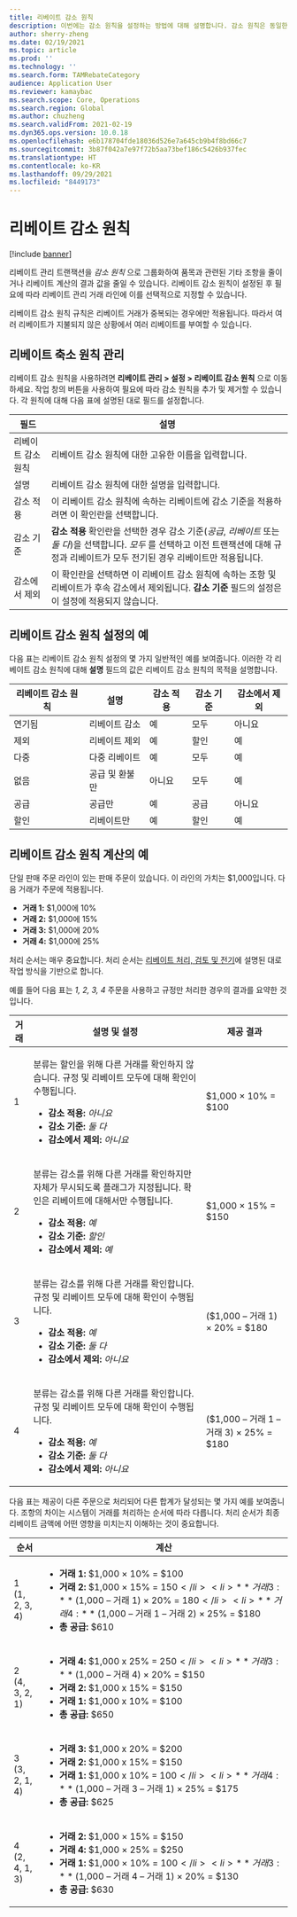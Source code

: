 ```yaml
---
title: 리베이트 감소 원칙
description: 이번에는 감소 원칙을 설정하는 방법에 대해 설명합니다. 감소 원칙은 동일한 품목 또는 거래에 여러 리베이트가 적용될 때의 행동을 제어합니다.
author: sherry-zheng
ms.date: 02/19/2021
ms.topic: article
ms.prod: ''
ms.technology: ''
ms.search.form: TAMRebateCategory
audience: Application User
ms.reviewer: kamaybac
ms.search.scope: Core, Operations
ms.search.region: Global
ms.author: chuzheng
ms.search.validFrom: 2021-02-19
ms.dyn365.ops.version: 10.0.18
ms.openlocfilehash: e6b178704fde18036d526e7a645cb9b4f8bd66c7
ms.sourcegitcommit: 3b87f042a7e97f72b5aa73bef186c5426b937fec
ms.translationtype: HT
ms.contentlocale: ko-KR
ms.lasthandoff: 09/29/2021
ms.locfileid: "8449173"
---
```

# <a name="rebate-reduction-principles"></a>리베이트 감소 원칙

[!include [banner](../includes/banner.md)]

리베이트 관리 트랜잭션을 *감소 원칙* 으로 그룹화하여 품목과 관련된 기타 조항을 줄이거나 리베이트 계산의 결과 값을 줄일 수 있습니다. 리베이트 감소 원칙이 설정된 후 필요에 따라 리베이트 관리 거래 라인에 이를 선택적으로 지정할 수 있습니다.

리베이트 감소 원칙 규칙은 리베이트 거래가 중복되는 경우에만 적용됩니다. 따라서 여러 리베이트가 지불되지 않은 상황에서 여러 리베이트를 부여할 수 있습니다.

## <a name="manage-rebate-reduction-principles"></a>리베이트 축소 원칙 관리

리베이트 감소 원칙을 사용하려면 **리베이트 관리 \> 설정 \> 리베이트 감소 원칙** 으로 이동하세요. 작업 창의 버튼을 사용하여 필요에 따라 감소 원칙을 추가 및 제거할 수 있습니다. 각 원칙에 대해 다음 표에 설명된 대로 필드를 설정합니다.

| 필드 | 설명 |
|---|---|
| 리베이트 감소 원칙 | 리베이트 감소 원칙에 대한 고유한 이름을 입력합니다. |
| 설명 | 리베이트 감소 원칙에 대한 설명을 입력합니다. |
| 감소 적용 | 이 리베이트 감소 원칙에 속하는 리베이트에 감소 기준을 적용하려면 이 확인란을 선택합니다. |
| 감소 기준 | **감소 적용** 확인란을 선택한 경우 감소 기준(*공급*, *리베이트* 또는 *둘 다*)을 선택합니다. *모두* 를 선택하고 이전 트랜잭션에 대해 규정과 리베이트가 모두 전기된 경우 리베이트만 적용됩니다. |
| 감소에서 제외 | 이 확인란을 선택하면 이 리베이트 감소 원칙에 속하는 조항 및 리베이트가 후속 감소에서 제외됩니다. **감소 기준** 필드의 설정은 이 설정에 적용되지 않습니다. |

## <a name="examples-of-rebate-reduction-principle-setups"></a>리베이트 감소 원칙 설정의 예

다음 표는 리베이트 감소 원칙 설정의 몇 가지 일반적인 예를 보여줍니다. 이러한 각 리베이트 감소 원칙에 대해 **설명** 필드의 값은 리베이트 감소 원칙의 목적을 설명합니다.

| 리베이트 감소 원칙 | 설명 | 감소 적용 | 감소 기준 | 감소에서 제외 |
|---|---|---|---|---|
| 연기됨 | 리베이트 감소 | 예 | 모두 | 아니요 |
| 제외 | 리베이트 제외 | 예 | 할인 | 예 |
| 다중 | 다중 리베이트 | 예 | 모두 | 예 |
| 없음 | 공급 및 환불만 | 아니요 | 모두 | 예 |
| 공급 | 공급만 | 예 | 공급 | 아니요 |
| 할인 | 리베이트만 | 예 | 할인 | 예 |

## <a name="examples-of-rebate-reduction-principle-calculations"></a>리베이트 감소 원칙 계산의 예

단일 판매 주문 라인이 있는 판매 주문이 있습니다. 이 라인의 가치는 $1,000입니다. 다음 거래가 주문에 적용됩니다.

- **거래 1:** $1,000에 10%
- **거래 2:** $1,000에 15%
- **거래 3:** $1,000에 20%
- **거래 4:** $1,000에 25%

처리 순서는 매우 중요합니다. 처리 순서는 [리베이트 처리, 검토 및 전기](process-review-post.md)에 설명된 대로 작업 방식을 기반으로 합니다.

예를 들어 다음 표는 *1, 2, 3, 4* 주문을 사용하고 규정만 처리한 경우의 결과를 요약한 것입니다.

| 거래 | 설명 및 설정 | 제공 결과 |
|---|---|---|
| 1 | <p>분류는 할인을 위해 다른 거래를 확인하지 않습니다. 규정 및 리베이트 모두에 대해 확인이 수행됩니다.</p><ul><li>**감소 적용:** *아니요*</li><li>**감소 기준:** *둘 다*</li><li>**감소에서 제외:** *아니요*</li></ul> | $1,000 × 10% = $100 |
| 2 | <p>분류는 감소를 위해 다른 거래를 확인하지만 자체가 무시되도록 플래그가 지정됩니다. 확인은 리베이트에 대해서만 수행됩니다.</p><ul><li>**감소 적용:** *예*</li><li>**감소 기준:** *할인*</li><li>**감소에서 제외:** *예*</li></ul> | $1,000 × 15% = $150 |
| 3 | <p>분류는 감소를 위해 다른 거래를 확인합니다. 규정 및 리베이트 모두에 대해 확인이 수행됩니다.</p><ul><li>**감소 적용:** *예*</li><li>**감소 기준:** *둘 다*</li><li>**감소에서 제외:** *아니요*</li></ul> | ($1,000 – 거래 1) × 20% = $180 |
| 4 | <p>분류는 감소를 위해 다른 거래를 확인합니다. 규정 및 리베이트 모두에 대해 확인이 수행됩니다.</p><ul><li>**감소 적용:** *예*</li><li>**감소 기준:** *둘 다*</li><li>**감소에서 제외:** *아니요*</li></ul> | ($1,000 – 거래 1 – 거래 3) × 25% = $180 |

다음 표는 제공이 다른 주문으로 처리되어 다른 합계가 달성되는 몇 가지 예를 보여줍니다. 조항의 차이는 시스템이 거래를 처리하는 순서에 따라 다릅니다. 처리 순서가 최종 리베이트 금액에 어떤 영향을 미치는지 이해하는 것이 중요합니다.

| 순서 | 계산 |
|---|---|
| 1<br>(1, 2, 3, 4) | <ul><li>**거래 1:** $1,000 × 10% = $100</li><li>**거래 2:** $1,000 × 15% = $150</li><li>**거래 3:** ($1,000 – 거래 1) × 20% = $180</li><li>**거래 4:** ($1,000 – 거래 1 – 거래 2) × 25% = $180</li><li>**총 공급:** $610</li></ul> |
| 2<br>(4, 3, 2, 1) | <ul><li>**거래 4:** $1,000 x 25% = $250</li><li>**거래 3:** ($1,000 – 거래 4) × 20% = $150</li><li>**거래 2:** $1,000 x 15% = $150</li><li>**거래 1:** $1,000 x 10% = $100</li><li>**총 공급:** $650</li></ul> |
| 3<br>(3, 2, 1, 4) | <ul><li>**거래 3:** $1,000 x 20% = $200</li><li>**거래 2:** $1,000 x 15% = $150</li><li>**거래 1:** $1,000 x 10% = $100</li><li>**거래 4:** ($1,000 – 거래 3 – 거래 1) × 25% = $175</li><li>**총 공급:** $625</li></ul> |
| 4<br>(2, 4, 1, 3) | <ul><li>**거래 2:** $1,000 × 15% = $150</li><li>**거래 4:** $1,000 × 25% = $250</li><li>**거래 1:** $1,000 × 10% = $100</li><li>**거래 3:** ($1,000 – 거래 4 – 거래 1) × 20% = $130</li><li>**총 공급:** $630</li></ul> |
